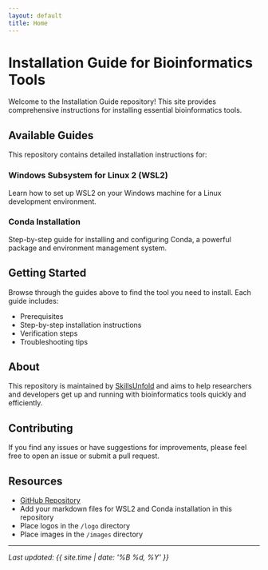 ```yaml
---
layout: default
title: Home
---
```


# Installation Guide for Bioinformatics Tools

Welcome to the Installation Guide repository! This site provides comprehensive instructions for installing essential bioinformatics tools.

## Available Guides

This repository contains detailed installation instructions for:

### Windows Subsystem for Linux 2 (WSL2)
Learn how to set up WSL2 on your Windows machine for a Linux development environment.

### Conda Installation
Step-by-step guide for installing and configuring Conda, a powerful package and environment management system.

## Getting Started

Browse through the guides above to find the tool you need to install. Each guide includes:
- Prerequisites
- Step-by-step installation instructions
- Verification steps
- Troubleshooting tips

## About

This repository is maintained by [SkillsUnfold](https://github.com/SkillsUnfold) and aims to help researchers and developers get up and running with bioinformatics tools quickly and efficiently.

## Contributing

If you find any issues or have suggestions for improvements, please feel free to open an issue or submit a pull request.

## Resources

- [GitHub Repository](https://github.com/SkillsUnfold/Installation)
- Add your markdown files for WSL2 and Conda installation in this repository
- Place logos in the `/logo` directory
- Place images in the `/images` directory

---

*Last updated: {{ site.time | date: '%B %d, %Y' }}*

